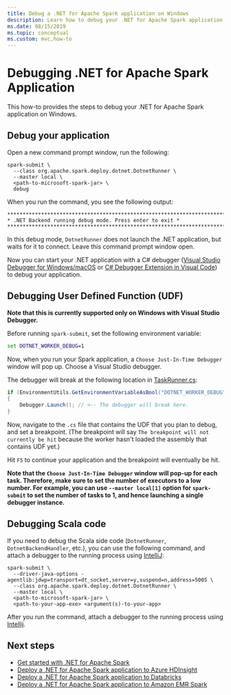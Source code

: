 ```yaml
---
title: Debug a .NET for Apache Spark application on Windows
description: Learn how to debug your .NET for Apache Spark application on Windows.
ms.date: 08/15/2019
ms.topic: conceptual
ms.custom: mvc,how-to
---
```


# Debugging .NET for Apache Spark Application

This how-to provides the steps to debug your .NET for Apache Spark application on Windows.

## Debug your application

Open a new command prompt window, run the following:

```shell
spark-submit \
  --class org.apache.spark.deploy.dotnet.DotnetRunner \
  --master local \
  <path-to-microsoft-spark-jar> \
  debug
```

When you run the command, you see the following output:

```console
***********************************************************************
* .NET Backend running debug mode. Press enter to exit *
***********************************************************************
```

In this debug mode, `DotnetRunner` does not launch the .NET application, but waits for it to connect. Leave this command prompt window open.

Now you can start your .NET application with a C# debugger ([Visual Studio Debugger for Windows/macOS](https://visualstudio.microsoft.com/vs/) or [C# Debugger Extension in Visual Code](https://code.visualstudio.com/Docs/editor/debugging)) to debug your application.

## Debugging User Defined Function (UDF)

**Note that this is currently supported only on Windows with Visual Studio Debugger.**

Before running `spark-submit`, set the following environment variable:

```bat
set DOTNET_WORKER_DEBUG=1
```

Now, when you run your Spark application, a `Choose Just-In-Time Debugger` window will pop up. Choose a Visual Studio debugger.

The debugger will break at the following location in [TaskRunner.cs](../src/csharp/Microsoft.Spark.Worker/TaskRunner.cs):

```C#
if (EnvironmentUtils.GetEnvironmentVariableAsBool("DOTNET_WORKER_DEBUG"))
{
    Debugger.Launch(); // <-- The debugger will break here.
}
```

Now, navigate to the `.cs` file that contains the UDF that you plan to debug, and set a breakpoint. (The breakpoint will say `The breakpoint will not currently be hit` because the worker hasn't loaded the assembly that contains UDF yet.)

Hit `F5` to continue your application and the breakpoint will eventually be hit.

**Note that the `Choose Just-In-Time Debugger` window will pop-up for each task. Therefore, make sure to set the number of executors to a low number. For example, you can use `--master local[1]` option for `spark-submit` to set the number of tasks to 1, and hence launching a single debugger instance.**

## Debugging Scala code

If you need to debug the Scala side code (`DotnetRunner`, `DotnetBackendHandler`, etc.), you can use the following command, and attach a debugger to the running process using [IntelliJ](https://www.jetbrains.com/help/idea/attaching-to-local-process.html):

```shell
spark-submit \
  --driver-java-options -agentlib:jdwp=transport=dt_socket,server=y,suspend=n,address=5005 \
  --class org.apache.spark.deploy.dotnet.DotnetRunner \
  --master local \
  <path-to-microsoft-spark-jar> \
  <path-to-your-app-exe> <argument(s)-to-your-app>
```

After you run the command, attach a debugger to the running process using [Intellij](https://www.jetbrains.com/help/idea/attaching-to-local-process.html).

## Next steps

* [Get started with .NET for Apache Spark](../tutorials/get-started.md)
* [Deploy a .NET for Apache Spark application to Azure HDInsight](../tutorials/hdinsight-deployment.md)
* [Deploy a .NET for Apache Spark application to Databricks](../tutorials/databricks-deployment.md)
* [Deploy a .NET for Apache Spark application to Amazon EMR Spark](../tutorials/amazon-emr-spark-deployment.md)
